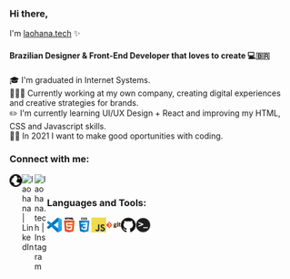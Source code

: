 ### Hi there,
I'm [laohana.tech][website] ✨ 
#### Brazilian Designer & Front-End Developer that loves to create 💻🇧🇷

🎓 I'm graduated in Internet Systems.<br/>
👩🏼‍💻 Currently working at my own company, creating digital experiences and creative strategies for brands. <br/>
✏️ I'm currently learning UI/UX Design + React and improving my HTML, CSS and Javascript skills.<br/>
👊🏼 In 2021 I want to make good oportunities with coding.<br/>

### Connect with me:

[<img align="left" alt="laohana.tech" width="22px" src="https://raw.githubusercontent.com/iconic/open-iconic/master/svg/globe.svg" />][website]
[<img align="left" alt="laohana | LinkedIn" width="22px" src="https://cdn.jsdelivr.net/npm/simple-icons@v3/icons/linkedin.svg" />][linkedin]
[<img align="left" alt="laohana.tech | Instagram" width="22px" src="https://cdn.jsdelivr.net/npm/simple-icons@v3/icons/instagram.svg" />][instagram]

<br />

### Languages and Tools:

<img align="left" alt="Visual Studio Code" width="26px" src="https://raw.githubusercontent.com/github/explore/80688e429a7d4ef2fca1e82350fe8e3517d3494d/topics/visual-studio-code/visual-studio-code.png" />
<img align="left" alt="HTML5" width="26px" src="https://raw.githubusercontent.com/github/explore/80688e429a7d4ef2fca1e82350fe8e3517d3494d/topics/html/html.png" />
<img align="left" alt="CSS3" width="26px" src="https://raw.githubusercontent.com/github/explore/80688e429a7d4ef2fca1e82350fe8e3517d3494d/topics/css/css.png" />
<img align="left" alt="JavaScript" width="26px" src="https://raw.githubusercontent.com/github/explore/80688e429a7d4ef2fca1e82350fe8e3517d3494d/topics/javascript/javascript.png" />
<img align="left" alt="Git" width="26px" src="https://raw.githubusercontent.com/github/explore/80688e429a7d4ef2fca1e82350fe8e3517d3494d/topics/git/git.png" />
<img align="left" alt="GitHub" width="26px" src="https://raw.githubusercontent.com/github/explore/78df643247d429f6cc873026c0622819ad797942/topics/github/github.png" />
<img alt="Terminal" width="26px" src="https://raw.githubusercontent.com/github/explore/80688e429a7d4ef2fca1e82350fe8e3517d3494d/topics/terminal/terminal.png" />

<br />
<br />




[website]: https://laohana.tech
[instagram]: https://instagram.com/laohana.tech
[linkedin]: https://linkedin.com/in/laohana
